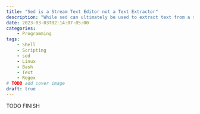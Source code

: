 ```yaml
---
title: "Sed is a Stream Text Editor not a Text Extractor"
description: "While sed can ultimately be used to extract text from a string, the process has to be approached as editing the text to only have the desired pattern as opposed to filtering for the desired pattern."
date: 2023-03-03T02:14:07-05:00
categories:
    - Programming
tags:
    - Shell
    - Scripting
    - sed
    - Linux
    - Bash
    - Text
    - Regex
# TODO add cover image
draft: true
---
```


TODO FINISH
